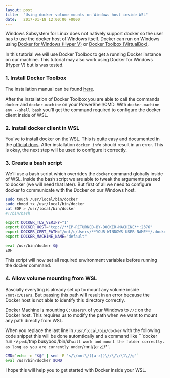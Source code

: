 ```yaml
---
layout: post
title:  "Using docker volume mounts on Windows host inside WSL"
date:   2017-01-18 12:00:00 +0000
---
```


Windows Subsystem for Linux does not natively support docker so the user has to use the docker host of Windows itself.
Docker can run on Windows using [Docker for Windows (Hyper V)](https://docs.docker.com/engine/installation/windows/)
or [Docker Toolbox (VirtualBox)](https://www.docker.com/products/docker-toolbox).

<!--more-->

In this tutorial we will use Docker Toolbox to get a running Docker instance on our machine. This tutorial may also work
using Docker for Windows (Hyper V) but is was tested.

### 1. Install Docker Toolbox

The installation manual can be found [here](https://www.docker.com/products/docker-toolbox).

After the installation of Docker Toolbox you are able to call the commands `docker` and `docker-machine` on your PowerShell/CMD.
With `docker-machine env --shell bash` you'll get the command required to configure the docker client inside of WSL.

### 2. Install docker client in WSL

You've to install docker on the WSL. This is quite easy and documented in the
[official docs](https://docs.docker.com/engine/installation/linux/ubuntulinux/).
After installation `docker info` should result in an error. This is okay, the next
step will be used to configure it correctly.

### 3. Create a bash script

We'll use a bash script which overrides the `docker` command globally inside of WSL.
Inside the bash script we are able to tweak the arguments passed to docker (we will need that later).
But first of all we need to configure docker to communicate with the Docker on our Windows host.

```bash
sudo touch /usr/local/bin/docker
sudo chmod +x /usr/local/bin/docker
cat EOF > /usr/local/bin/docker
#!/bin/bash

export DOCKER_TLS_VERIFY="1"
export DOCKER_HOST="tcp://**IP-RETURNED-BY-DOCKER-MACHINE**:2376"
export DOCKER_CERT_PATH="/mnt/c/Users/**YOUR-WINDOWS-USER-NAME**/.docker/machine/machines/default"
export DOCKER_MACHINE_NAME="default"

eval /usr/bin/docker $@
EOF
```

This script will now set all required environment variables before running the docker command.

### 4. Allow volume mounting from WSL

Bascially everyting is already set up to mount any volume inside `/mnt/c/Users`. But passing this path will result in an
error because the Docker host is not able to identify this directory correctly.

Docker Machine is mounting `C:\Users\` of your Windows to `//c` on the Docker host. This requires us to modify the path
when we want to mount any path directly from WSL.

When you replace the last line in `/usr/local/bin/docker` with the following code snippet this will be done automtically
and a command like ```docker run -v `pwd`:/tmp busybox /bin/sh` will work and mount the folder correctly. as long as you
are currently under `/mnt/[a-z]/*`.

```bash
CMD=`echo -n "$@" | sed -E 's/\/mnt\/([a-z])\//\/\/\1\//g'`
eval /usr/bin/docker $CMD
```

I hope this will help you to get started with Docker inside your WSL.
